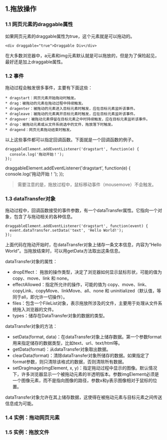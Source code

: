 ## 1.拖放操作

### 1.1 网页元素的draggable属性
如果网页元素的draggable属性为true，这个元素就是可以拖动的。

```
<div draggable="true">Draggable Div</div>
```

在大多数浏览器中，a元素和img元素默认就是可以拖放的，但是为了保险起见，最好还是加上draggable属性。

### 1.2 事件
拖动过程会触发很多事件，主要有下面这些：

```
* dragstart：网页元素开始拖动时触发。
* drag：被拖动的元素在拖动过程中持续触发。
* dragenter：被拖动的元素进入目标元素时触发，应在目标元素监听该事件。
* dragleave：被拖动的元素离开目标元素时触发，应在目标元素监听该事件。
* dragover：被拖动元素停留在目标元素之中时持续触发，应在目标元素监听该事件。
* drop：被拖动元素或从文件系统选中的文件，拖放落下时触发。
* dragend：网页元素拖动结束时触发。
```

以上这些事件都可以指定回调函数。下面就是一个回调函数的例子。

```
draggableElement.addEventListener('dragstart', function(e) {
  console.log('拖动开始！');
});
```

draggableElement.addEventListener('dragstart', function(e) {
  console.log('拖动开始！');
});

> 需要注意的是，拖放过程中，鼠标移动事件（mousemove）不会触发。

### 1.3 dataTransfer对象

拖动过程中，回调函数接受的事件参数，有一个dataTransfer属性。它指向一个对象，包含了与拖动相关的各种信息。

```
draggableElement.addEventListener('dragstart', function(event) {
  event.dataTransfer.setData('text', 'Hello World!');
});
```

上面代码在拖动开始时，在dataTransfer对象上储存一条文本信息，内容为“Hello World”。当拖放结束时，可以用getData方法取出这条信息。

dataTransfer对象的属性：

* dropEffect： 拖放的操作类型，决定了浏览器如何显示鼠标形状，可能的值为 copy、move、link 和 none。
* effectAllowed：指定所允许的操作，可能的值为 copy、move、link、copyLink、copyMove、linkMove、all、none 和 uninitialized（默认值，等同于all，即允许一切操作）。
* files：包含一个FileList对象，表示拖放所涉及的文件，主要用于处理从文件系统拖入浏览器的文件。
* types：储存在DataTransfer对象的数据的类型。

dataTransfer对象的方法：

* setData(format, data)：在dataTransfer对象上储存数据。第一个参数format用来指定储存的数据类型，比如text、url、text/html等。
* getData(format)：从dataTransfer对象取出数据。
* clearData(format)：清除dataTransfer对象所储存的数据。如果指定了format参数，则只清除该格式的数据，否则清除所有数据。
* setDragImage(imgElement, x, y)：指定拖动过程中显示的图像。默认情况下，许多浏览器显示一个被拖动元素的半透明版本。参数imgElement必须是一个图像元素，而不是指向图像的路径，参数x和y表示图像相对于鼠标的位置。

dataTransfer对象允许在其上储存数据，这使得在被拖动元素与目标元素之间传送信息成为可能。

### 1.4 实例：拖动网页元素



### 1.5 实例：拖放文件


